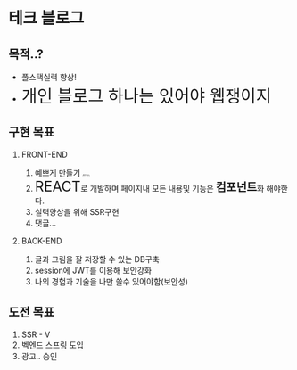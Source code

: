 # 테크 블로그

## 목적..?

- 풀스택실력 향상!
- <span style="font-size:30px;">개인 블로그 하나는 있어야 웹쟁이지</span>

## 구현 목표

1. FRONT-END

   1. 예쁘게 만들기 <span style="font-size:3px;">(매우중요)</span>
   2. <span style="font-size:25px;">REACT</span>로 개발하며 페이지내 모든 내용및 기능은 <span style="font-size:20px; font-weight:bold;">컴포넌트</span>화 해야한다.
      </span>
   3. 실력향상을 위해 SSR구현
   4. 댓글...

2. BACK-END
   1. 글과 그림을 잘 저장할 수 있는 DB구축
   2. session에 JWT를 이용해 보안강화
   3. 나의 경험과 기술을 나만 쓸수 있어야함(보안성)

## 도전 목표

1. SSR - V
2. 벡엔드 스프링 도입
3. 광고.. 승인
